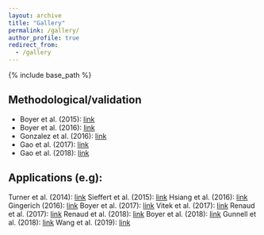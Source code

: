 ```yaml
---
layout: archive
title: "Gallery"
permalink: /gallery/
author_profile: true
redirect_from:
  - /gallery
---
```


{% include base_path %}

## Methodological/validation
* Boyer et al. (2015): [link](https://onlinelibrary.wiley.com/doi/full/10.1002/ar.23084)
* Boyer et al. (2016): [link](https://onlinelibrary.wiley.com/doi/abs/10.1002/ar.23202)
* Gonzalez et al. (2016): [link](https://onlinelibrary.wiley.com/doi/abs/10.1002/ajpa.22934)
* Gao et al. (2017): [link](https://onlinelibrary.wiley.com/doi/abs/10.1002/ar.23700)
* Gao et al. (2018): [link](https://arxiv.org/pdf/1807.11887.pdf)

## Applications (e.g):
Turner et al. (2014): [link](https://doi.org/10.1093/imaiai/iau011)
Sieffert et al. (2015): [link](https://peerj.com/articles/1036/)
Hsiang et al. (2016): [link](http://rstb.royalsocietypublishing.org/content/371/1691/20150227)
Gingerich (2016): [link](https://link.springer.com/article/10.1007/s12542-017-0362-8)
Boyer et al. (2017): [link](https://www.sciencedirect.com/science/article/pii/S0047248417301021)
Vitek et al. (2017): [link](https://onlinelibrary.wiley.com/doi/abs/10.1002/ece3.3058)
Renaud et al. (2017): [link](https://www.sciencedirect.com/science/article/pii/S0003996917301383?via%3Dihub)
Renaud et al. (2018): [link](https://link.springer.com/article/10.1007/s11692-018-9459-6)
Boyer et al. (2018): [link](https://www.sciencedirect.com/science/article/pii/S0047248417305134)
Gunnell et al. (2018): [link](https://www.nature.com/articles/s41467-018-05648-w)
Wang et al. (2019): [link](https://www.biorxiv.org/content/10.1101/701391v1)
